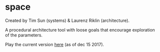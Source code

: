 # space
Created by Tim Sun (systems) & Laurenz Riklin (architecture).

A procedural architecture tool with loose goals that encourage exploration of the parameters.

Play the current version [here](https://turist.itch.io/space) (as of dec 15 2017).

